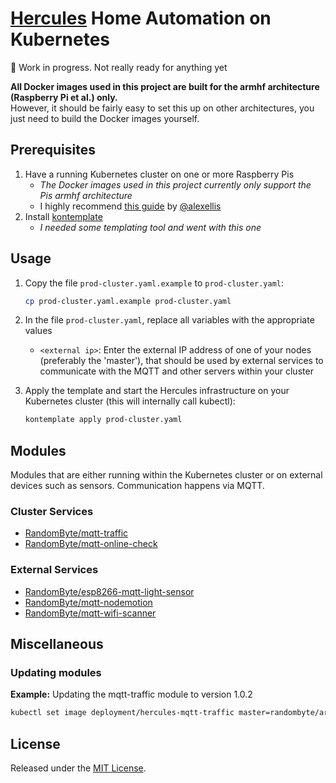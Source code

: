 # [Hercules](https://github.com/RandomByte/hercules) Home Automation on Kubernetes

🚧 Work in progress. Not really ready for anything yet

**All Docker images used in this project are built for the armhf architecture (Raspberry Pi et al.) only.**  
However, it should be fairly easy to set this up on other architectures, you just need to build the Docker images yourself.


## Prerequisites
1. Have a running Kubernetes cluster on one or more Raspberry Pis
	- *The Docker images used in this project currently only support the Pis armhf architecture*
	- I highly recommend [this guide](https://gist.github.com/alexellis/fdbc90de7691a1b9edb545c17da2d975) by [@alexellis](https://github.com/alexellis)
1. Install [kontemplate](https://github.com/tazjin/kontemplate)
	- *I needed some templating tool and went with this one*

## Usage
1. Copy the file `prod-cluster.yaml.example` to `prod-cluster.yaml`:  
	```sh
	cp prod-cluster.yaml.example prod-cluster.yaml
	```
1. In the file `prod-cluster.yaml`, replace all variables with the appropriate values
	- `<external ip>`: Enter the external IP address of one of your nodes (preferably the 'master'), that should be used by external services to communicate with the MQTT and other servers within your cluster

1. Apply the template and start the Hercules infrastructure on your Kubernetes cluster (this will internally call kubectl):
	```sh
	kontemplate apply prod-cluster.yaml
	```

## Modules
Modules that are either running within the Kubernetes cluster or on external devices such as sensors. Communication happens via MQTT.

### Cluster Services
- [RandomByte/mqtt-traffic](https://github.com/RandomByte/mqtt-traffic)
- [RandomByte/mqtt-online-check](https://github.com/RandomByte/mqtt-online-check)

### External Services
- [RandomByte/esp8266-mqtt-light-sensor](https://github.com/RandomByte/esp8266-mqtt-light-sensor)
- [RandomByte/mqtt-nodemotion](https://github.com/RandomByte/mqtt-nodemotion)
- [RandomByte/mqtt-wifi-scanner](https://github.com/RandomByte/mqtt-wifi-scanner)

## Miscellaneous
### Updating modules
**Example:** Updating the mqtt-traffic module to version 1.0.2
```sh
kubectl set image deployment/hercules-mqtt-traffic master=randombyte/armhf-mqtt-traffic:1.0.2
```

## License
Released under the [MIT License](https://opensource.org/licenses/MIT).
